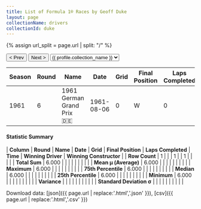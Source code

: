 ```yaml
---
title: List of Formula 1® Races by Geoff Duke
layout: page
collectionName: drivers
collectionId: duke
---
```


{% assign url_split = page.url | split: "/" %}
<div id="collection-navigation">
<button onclick="selector.options[selector.selectedIndex-1].value && (window.location = selector.options[selector.selectedIndex-1].value);">&lt; Prev</button>
<button onclick="selector.options[selector.selectedIndex+1].value && (window.location = selector.options[selector.selectedIndex+1].value);">Next &gt;</button>
<select id="selector" onchange="this.options[this.selectedIndex].value && (window.location = this.options[this.selectedIndex].value);">
  {% for collectionId in site.data[page.collectionName].refs %}
    {% if collectionId == page.collectionId %}
      {% assign selected = "selected" %}
    {% else %}
      {% assign selected = "" %}
    {% endif %}
    {% assign profile = site.data[page.collectionName][collectionId].profile %}
    <option value="/f1/{{ page.collectionName }}/{{ collectionId }}/{{ url_split[4] }}" {{ selected }}>{{ profile.collection_name }}</option>
  {% endfor %}
</select>
</div>

| Season | Round | Name | Date | Grid | Final Position | Laps Completed | Time | Winning Driver | Winning Constructor |
|--|--|--|--|--|--|--|--|--|--|
| 1961 | 6 | 1961 German Grand Prix 🇩🇪 | 1961-08-06 | 0 | W | 0 |   | Stirling Moss 🇬🇧 | Lotus-Climax 🇬🇧 |

#### Statistic Summary

| **Column** | **Round** | **Name** | **Date** | **Grid** | **Final Position** | **Laps Completed** | **Time** | **Winning Driver** | **Winning Constructor** |
| **Row Count** | 1 |  |  | 1 |  | 1 |  |  |  |
| **Total Sum** | 6.000 |  |  |  |  |  |  |  |  |
| **Mean μ (Average)** | 6.000 |  |  |  |  |  |  |  |  |
| **Maximum** | 6.000 |  |  |  |  |  |  |  |  |
| **75th Percentile** | 6.000 |  |  |  |  |  |  |  |  |
| **Median** | 6.000 |  |  |  |  |  |  |  |  |
| **25th Percentile** | 6.000 |  |  |  |  |  |  |  |  |
| **Minimum** | 6.000 |  |  |  |  |  |  |  |  |
| **Variance** |  |  |  |  |  |  |  |  |  |
| **Standard Deviation σ** |  |  |  |  |  |  |  |  |  |

Download data: [json]({{ page.url | replace:'.html','.json' }}), [csv]({{ page.url | replace:'.html','.csv' }})
